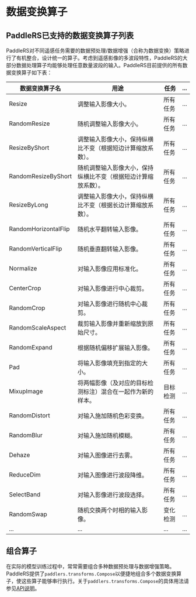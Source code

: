 # 数据变换算子

## PaddleRS已支持的数据变换算子列表

PaddleRS对不同遥感任务需要的数据预处理/数据增强（合称为数据变换）策略进行了有机整合，设计统一的算子。考虑到遥感影像的多波段特性，PaddleRS的大部分数据处理算子均能够处理任意数量波段的输入。PaddleRS目前提供的所有数据变换算子如下表：

| 数据变换算子名 | 用途                                                     | 任务     | ... |
| -------------------- | ------------------------------------------------- | -------- | ---- |
| Resize               | 调整输入影像大小。 | 所有任务 | ... |
| RandomResize         | 随机调整输入影像大小。 | 所有任务 | ... |
| ResizeByShort        | 调整输入影像大小，保持纵横比不变（根据短边计算缩放系数）。 | 所有任务 | ... |
| RandomResizeByShort  | 随机调整输入影像大小，保持纵横比不变（根据短边计算缩放系数）。 | 所有任务 | ... |
| ResizeByLong         | 调整输入影像大小，保持纵横比不变（根据长边计算缩放系数）。 | 所有任务 | ... |
| RandomHorizontalFlip | 随机水平翻转输入影像。 | 所有任务 | ... |
| RandomVerticalFlip   | 随机垂直翻转输入影像。 | 所有任务 | ... |
| Normalize            | 对输入影像应用标准化。 | 所有任务 | ... |
| CenterCrop           | 对输入影像进行中心裁剪。 | 所有任务 | ... |
| RandomCrop           | 对输入影像进行随机中心裁剪。 | 所有任务 | ... |
| RandomScaleAspect    | 裁剪输入影像并重新缩放到原始尺寸。 | 所有任务 | ... |
| RandomExpand         | 根据随机偏移扩展输入影像。 | 所有任务 | ... |
| Pad                  | 将输入影像填充到指定的大小。 | 所有任务 | ... |
| MixupImage           | 将两幅影像（及对应的目标检测标注）混合在一起作为新的样本。 | 目标检测 | ... |
| RandomDistort        | 对输入施加随机色彩变换。 | 所有任务 | ... |
| RandomBlur           | 对输入施加随机模糊。 | 所有任务 | ... |
| Dehaze               | 对输入图像进行去雾。 | 所有任务 | ... |
| ReduceDim            | 对输入图像进行波段降维。 | 所有任务 | ... |
| SelectBand           | 对输入影像进行波段选择。 | 所有任务 | ... |
| RandomSwap           | 随机交换两个时相的输入影像。 | 变化检测 | ... |
| ...                  | ... | ... | ... |

## 组合算子

在实际的模型训练过程中，常常需要组合多种数据预处理与数据增强策略。PaddleRS提供了`paddlers.transforms.Compose`以便捷地组合多个数据变换算子，使这些算子能够串行执行。关于`paddlers.transforms.Compose`的具体用法请参见[API说明](https://github.com/PaddlePaddle/PaddleRS/blob/develop/docs/apis/data.md)。
